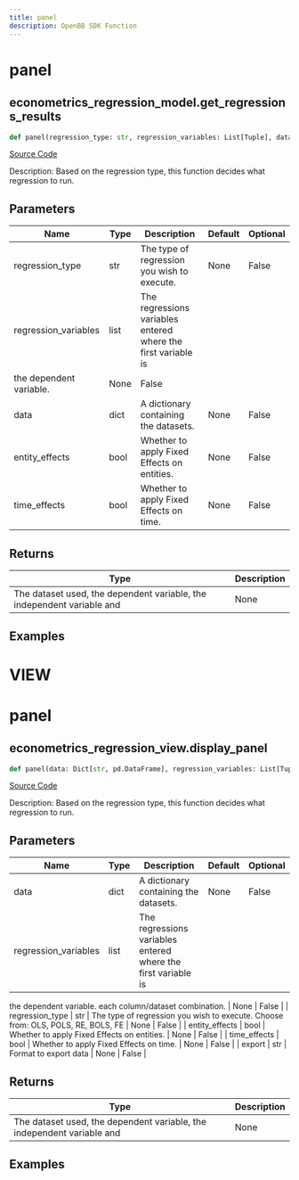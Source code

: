 ```yaml
---
title: panel
description: OpenBB SDK Function
---
```

# panel

## econometrics_regression_model.get_regressions_results

```python
def panel(regression_type: str, regression_variables: List[Tuple], data: Dict[str, pd.DataFrame], entity_effects: bool, time_effects: bool) -> None:
```
[Source Code](https://github.com/OpenBB-finance/OpenBBTerminal/tree/main/openbb_terminal/econometrics/regression_model.py#L33)

Description: Based on the regression type, this function decides what regression to run.

## Parameters

| Name | Type | Description | Default | Optional |
| ---- | ---- | ----------- | ------- | -------- |
| regression_type | str | The type of regression you wish to execute. | None | False |
| regression_variables | list | The regressions variables entered where the first variable is
the dependent variable. | None | False |
| data | dict | A dictionary containing the datasets. | None | False |
| entity_effects | bool | Whether to apply Fixed Effects on entities. | None | False |
| time_effects | bool | Whether to apply Fixed Effects on time. | None | False |

## Returns

| Type | Description |
| ---- | ----------- |
| The dataset used, the dependent variable, the independent variable and | None |

## Examples




# VIEW

# panel

## econometrics_regression_view.display_panel

```python
def panel(data: Dict[str, pd.DataFrame], regression_variables: List[Tuple], regression_type: str, entity_effects: bool, time_effects: bool, export: str) -> None:
```
[Source Code](https://github.com/OpenBB-finance/OpenBBTerminal/tree/main/openbb_terminal/econometrics/regression_view.py#L23)

Description: Based on the regression type, this function decides what regression to run.

## Parameters

| Name | Type | Description | Default | Optional |
| ---- | ---- | ----------- | ------- | -------- |
| data | dict | A dictionary containing the datasets. | None | False |
| regression_variables | list | The regressions variables entered where the first variable is
the dependent variable.
each column/dataset combination. | None | False |
| regression_type | str | The type of regression you wish to execute. Choose from:
OLS, POLS, RE, BOLS, FE | None | False |
| entity_effects | bool | Whether to apply Fixed Effects on entities. | None | False |
| time_effects | bool | Whether to apply Fixed Effects on time. | None | False |
| export | str | Format to export data | None | False |

## Returns

| Type | Description |
| ---- | ----------- |
| The dataset used, the dependent variable, the independent variable and | None |

## Examples

